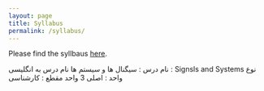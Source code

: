 ```yaml
---
layout: page
title: Syllabus
permalink: /syllabus/
---
```


Please find the syllbaus [here](/static_files/materials/Syllabus.pdf).


نام درس : سیگنال ها و سیستم ها
نام درس به انگلیسی : Signsls and Systems
نوع واحد : اصلی 3 واحد 
مقطع : کارشناسی 
